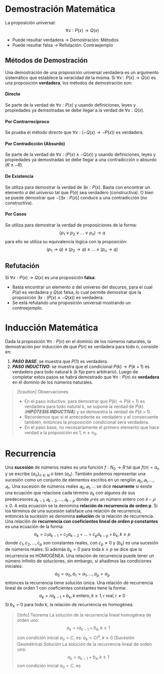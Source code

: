 # Demostración Matemática
La proposición universal:
$$\forall x:P(x) \to Q(x)$$
- Puede resultar verdadera -> Demostración: Métodos
- Puede resultar falsa -> Refutación: Contraejemplo
## Métodos de Demostración
Una demostración de una proposición universal verdadera es un argumento sistemático que establece la veracidad de la misma.
Si $\forall x:P(x) \to Q(x)$ es una proposición **verdadera**, los métodos de demostración son:
#### Directo
Se parte de la verdad de $\forall x:P(x)$ y usando definiciones, leyes y propiedades ya demsotradas se debe llegar a la verdad de $\forall x:Q(x)$.
#### Por Contrarrecíproco
Se prueba el método directo que $\forall x:(-Q(x)\to-P(x))$ es verdadera.
#### Por Contradicción (Absurdo)
Se parte de la verdad de $\forall x:(P(x) \wedge -Q(x))$ y usando definiciones, leyes y propiedades ya demostradas se debe llegar a una contradicción o absurdo $(R \wedge -R)$. 
#### De Existencia
Se utiliza para demostrar la verdad de $\exists x: P(x)$.
Basta con encontrar un elemento $a$ del universo tal que $P(a)$ sea verdadero (constructiva).
O bien se puede demostrar que $-[\exists x: P(x)]$ conduce a una contradicción (no constructiva).
#### Por Casos
Se utiliza para demostrar la verdad de proposiciones de la forma:
$$(p_{1} \vee p_{2} \vee \dots \vee p_{n}) \to q$$
para ello se utiliza su equivalencia lógica con la proposición:
$$(p_{1}\to q)\wedge(p_{2}\to q)\wedge\dots\wedge(p_{n}\to q)$$
## Refutación
Si $\forall x:P(x) \to Q(x)$ es una proposición **falsa**:
- Basta encontrar un elemento $a$ del universo del discurso, para el cual $P(a)$ es verdadera y $Q(a)$ falsa, lo cual permite demostrar que la proposición $\exists x:(P(x) \wedge -Q(x))$ es verdadera.
- Se está refutando una proposición universal mostrando un *contraejemplo*.
# Inducción Matemática
Dada la proposición $\forall n: P(n)$ en el dominio de los números naturales, la demostración por inducción de que $P(n)$ es verdadera para todo $n$, consiste en:
1. ***PASO BASE***: se muestra que $P(1)$ es verdadera.
2. ***PASO INDUCTIVO***: se muestra que el condicional $P(k) \to P(k+1)$ es verdadero para todo natural k (k fijo pero arbitrario).
Luego de completar estos pasos se habrá demostrado que $\forall n: P(n)$ es **verdadera** en el dominio de los números naturales.
> [!caution] Observaciones
> - En el paso inductivo, para demostrar que $P(k) \to P(k+1)$ es verdadera para todo natural k, se supone la verdad de $P(k)$ (***HIPÓTESIS INDUCTIVA***) y se demuestra la verdad de $P(k+1)$.
> - Recordemos que si el antecedente es verdadero y el consecuente también, entonces la proposición condicional será verdadera.
> - En el paso base, no necesariamente el primero elemento que hace verdad a la proposición es 1, $n \geq n_{0}$.
# Recurrencia
Una **sucesión** de números reales es una función $f: N_{0} \to R$ tal que $f(n) = a_{n}$ y se escribe $\{a_{n}\}_{n\in N}$ o bien $(a_{n})$.
También podemos representar una sucesión como un conjunto de elementos escritos en un renglón $𝑎_{0},𝑎_{1},…,𝑎_{n}.$
Una sucesión de números reales $𝑎_{0},𝑎_{1},…$ se dice **recurrente** si existe una ecuación que relacione cada término $a_{k}$ con algunos de sus predecesores $𝑎_{k-1},𝑎_{k-2},…, 𝑎_{k-p}$ donde $𝑝$ es un número entero con $𝑘−𝑝 ≥0$. A esta ecuación se la denomina **relación de recurrencia de orden p**. Si los términos de una sucesión satisface una relación de recurrencia, entonces la sucesión se denomina **solución** de la relación de recurrencia.
Una relación de **recurrencia con coeficientes lineal de orden p constantes** es una ecuación de la forma:
$$a_{k} = c_{1}a_{k-1} + c_{2}a_{k-2} + \dots + c_{p}a_{k-p} + b_{k}, k\geq p$$
donde $c_{1}, c_{2},\dots , c_{p}$ son constantes reales, con $c_{p} \neq0$  y $(b_{k})$ es una sucesión de números reales.
Si además $b_{k} = 0$ para toda $k\geq p$ se dice que la recurrencia es HOMOGÉNEA.
Una relación de recurrencia puede tener un número infinito de soluciones, sin embargo, si añadimos las condiciones iniciales:
$$a_{0} = \alpha_{0}, a_{1} = \alpha_{1},\dots , a_{p} = \alpha_{p}$$
entonces la recurrencia tiene solución única.
Una relación de recurrencia lineal de orden 1 con coeficientes constantes tiene la forma:
$$a_{k}=ra_{k-1}+b_{k}, k \text{ entero}, k\geq{1}, r\text{ real}, r\neq 0$$
Si $b_{k}=0$ para todo $k$, la relación de recurrencia es homogénea.
>[!info] Teorema
> La solución de la recurrencia lineal homogénea de orden uno:
> $$a_{k}=ra_{k-1}+b_{k}, k \geq 1$$
> con condición inicial $a_{0} = C$, es:
> $a_{k} = Cr^k, k\geq{0} \text{ (Sucesión Geométrica)}$
> 	Solución
> 	La solución de la recurrencia lineal de orden uno:
> 	$$a_{k} = a_{k-1} +b_{k}, k\geq 1$$
> 	con condición inicial $a_{0} = C$, es
> 	$$$$